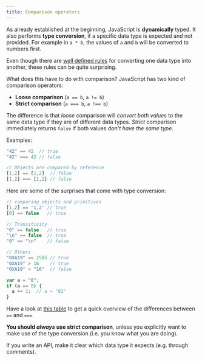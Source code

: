 ```yaml
---
title: Comparison operators
---
```


As already established at the beginning, JavaScript is **dynamically** typed. It
also performs **type conversion**, if a specific data type is expected and not
provided. For example in `a * b`, the values of `a` and `b` will be converted
to numbers first.

Even though there are [well defined rules][conversion rules] for converting one
data type into another, these rules can be quite surprising.

[conversion rules]: http://www.ecma-international.org/ecma-262/5.1/#sec-9

What does this have to do with comparison? JavaScript has two kind of comparison
operators:

- **Loose comparison** (`a == b`, `a != b`)
- **Strict comparison** (`a === b`, `a !== b`)

The difference is that *loose* comparison will *convert both values* to the same
data type if they are of different data types. *Strict* comparison immediately
returns `false` if both values *don't have the same type*.

Examples:
```javascript
"42" == 42  // true
"42" === 42 // false

// Objects are compared by reference
[1,2] == [1,2]  // false
[1,2] === [1,2] // false
```

Here are some of the surprises that come with type conversion:

```javascript
// comparing objects and primitives
[1,2] == '1,2' // true
[0] == false   // true

// Transitivity
"0" == false   // true
"\n" == false  // true
"0" == "\n"    // false

// Others
"0XA19" == 2585 // true
"0XA19" > 16    // true
"0XA19" > "16"  // false

var a = "0";
if (a == 0) {
  a += 1;  // a = "01"
}
```

Have a look at [this table][comparison table] to get a quick overview of the 
differences between `==` and `===`.

<div class="callout warning">

**You should *always* use strict comparison**, unless you
explicitly want to make use of the type conversion (i.e. you know what you are
doing).

If you write an API, make it clear which data type it expects (e.g. through
comments).

</div>

[comparison table]: https://dorey.github.io/JavaScript-Equality-Table/
